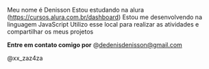 Meu nome é Denisson
Estou estudando na alura (https://cursos.alura.com.br/dashboard)
Estou me desenvolvendo na linguagem JavaScript 
Utilizo esse local para realizar as atividades e compartilhar os meus projetos

**Entre em contato comigo por**
@dedenisdenisson@gmail.com

@xx_zaz4za
